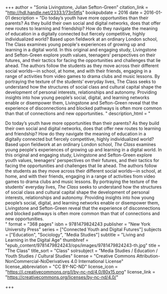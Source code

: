 +++
author = "Sonia Livingstone, Julian Sefton-Green"
citation_link = "http://hdl.handle.net/2333.1/73n5tfjs"
bookpubdate = 2016
date = 2016-01-01
description = "Do today’s youth have more opportunities than their parents? As they build their own social and digital networks, does that offer new routes to learning and friendship? How do they navigate the meaning of education in a digitally connected but fiercely competitive, highly individualized world? Based upon fieldwork at an ordinary London school, The Class examines young people's experiences of growing up and learning in a digital world. In this original and engaging study, Livingstone and Sefton-Green explore youth values, teenagers’ perspectives on their futures, and their tactics for facing the opportunities and challenges that lie ahead. The authors follow the students as they move across their different social worlds—in school, at home, and with their friends, engaging in a range of activities from video games to drama clubs and music lessons. By portraying the texture of the students’ everyday lives, The Class seeks to understand how the structures of social class and cultural capital shape the development of personal interests, relationships and autonomy. Providing insights into how young people’s social, digital, and learning networks enable or disempower them, Livingstone and Sefton-Green reveal that the experience of disconnections and blocked pathways is often more common than that of connections and new opportunities. "
description_html = "<div>Do today’s youth have more opportunities than their parents? As they build their own social and digital networks, does that offer new routes to learning and friendship? How do they navigate the meaning of education in a digitally connected but fiercely competitive, highly individualized world?</div><div> </div><div>Based upon fieldwork at an ordinary London school, <em>The Class</em> examines young people's experiences of growing up and learning in a digital world. In this original and engaging study, Livingstone and Sefton-Green explore youth values, teenagers’ perspectives on their futures, and their tactics for facing the opportunities and challenges that lie ahead. The authors follow the students as they move across their different social worlds—in school, at home, and with their friends, engaging in a range of activities from video games to drama clubs and music lessons. By portraying the texture of the students’ everyday lives, <em>The Class</em> seeks to understand how the structures of social class and cultural capital shape the development of personal interests, relationships and autonomy. Providing insights into how young people’s social, digital, and learning networks enable or disempower them, Livingstone and Sefton-Green reveal that the experience of disconnections and blocked pathways is often more common than that of connections and new opportunities. </div>"
format = "368 pages"
isbn = 9781479824243
publisher = "New York University Press"
series = ["Connected Youth and Digital Futures"]
subjects = ["Education", "Sociology", "Media Studies"]
subtitle = "Living and Learning in the Digital Age"
thumbhref = "epub_content/9781479824243/ops/images/9781479824243-th.jpg"
title = "The Class"
title_sort = "Class"
solrsubject = "Media Studies / Education / Youth Studies / Cultural Studies"
license = "Creative Commons Attribution-NonCommercial-NoDerivatives 4.0 International License"
license_abbreviation = "CC BY-NC-ND"
license_icon = "https://i.creativecommons.org/l/by-nc-nd/4.0/80x15.png"
license_link = "https://creativecommons.org/licenses/by-nc-nd/4.0/"

+++
